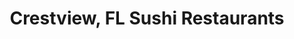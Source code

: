 ---
layout: city
title: Crestview, FL Sushi Restaurants
permalink: /florida/crestview/
stateAbbr: FL
stateName: Florida
cityName: Crestview
---